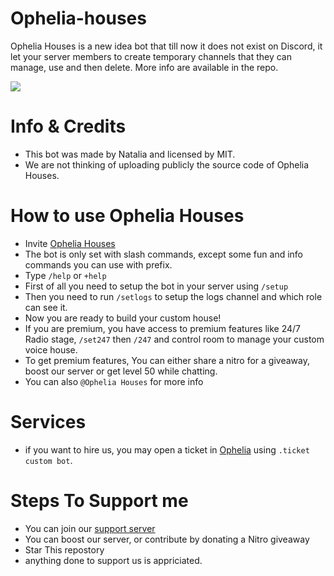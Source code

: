 # Ophelia-houses
Ophelia Houses is a new idea bot that till now it does not exist on Discord, it let your server members to create temporary channels that they can manage, use and then delete. More info are available in the repo.

![](https://i.imgur.com/NykaBjN.png)

# Info & Credits
- This bot was made by Natalia and licensed by MIT.
- We are not thinking of uploading publicly the source code of Ophelia Houses.


# How to use Ophelia Houses
- Invite [Ophelia Houses](https://discord.com/api/oauth2/authorize?client_id=968487683171180545&permissions=8&scope=bot%20applications.commands) 
- The bot is only set with slash commands, except some fun and info commands you can use with prefix.
- Type `/help` or `+help`
- First of all you need to setup the bot in your server using `/setup`
- Then you need to run `/setlogs` to setup the logs channel and which role can see it.
- Now you are ready to build your custom house!
- If you are premium, you have access to premium features like 24/7 Radio stage, `/set247` then `/247` and control room to manage your custom voice house.
- To get premium features, You can either share a nitro for a giveaway, boost our server or get level 50 while chatting.
- You can also `@Ophelia Houses` for more info


# Services
- if you want to hire us, you may open a ticket in [Ophelia](https://discord.gg/opheliaa) using `.ticket custom bot`.


# Steps To Support me
- You can join our [support server](https://discord.gg/opheliaa)
- You can boost our server, or contribute by donating a Nitro giveaway
- Star This repostory
- anything done to support us is appriciated. 
